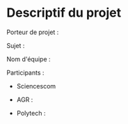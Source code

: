 # Descriptif du projet

Porteur de projet :

Sujet :

Nom d'équipe :

Participants :

- Sciencescom

- AGR :
- Polytech :
